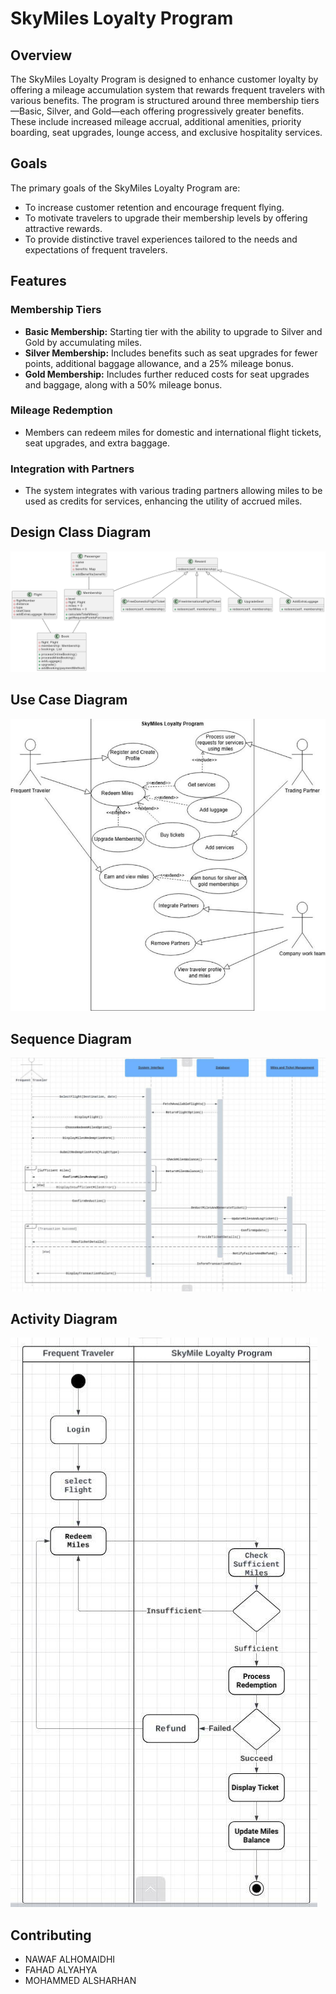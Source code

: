 # SkyMiles Loyalty Program

## Overview

The SkyMiles Loyalty Program is designed to enhance customer loyalty by offering a mileage accumulation system that rewards frequent travelers with various benefits. The program is structured around three membership tiers—Basic, Silver, and Gold—each offering progressively greater benefits. These include increased mileage accrual, additional amenities, priority boarding, seat upgrades, lounge access, and exclusive hospitality services.

## Goals

The primary goals of the SkyMiles Loyalty Program are:
- To increase customer retention and encourage frequent flying.
- To motivate travelers to upgrade their membership levels by offering attractive rewards.
- To provide distinctive travel experiences tailored to the needs and expectations of frequent travelers.

## Features

### Membership Tiers
- **Basic Membership:** Starting tier with the ability to upgrade to Silver and Gold by accumulating miles.
- **Silver Membership:** Includes benefits such as seat upgrades for fewer points, additional baggage allowance, and a 25% mileage bonus.
- **Gold Membership:** Includes further reduced costs for seat upgrades and baggage, along with a 50% mileage bonus.

### Mileage Redemption
- Members can redeem miles for domestic and international flight tickets, seat upgrades, and extra baggage.

### Integration with Partners
- The system integrates with various trading partners allowing miles to be used as credits for services, enhancing the utility of accrued miles.
## Design Class Diagram
![Design Class Diagram](https://github.com/nawafalhu/Loyalty-Program/blob/main/Digrams/Design-Class-Diagram.png)
## Use Case Diagram
![Use Case Diagram](https://github.com/nawafalhu/Loyalty-Program/blob/main/Digrams/Use-Case-Diagram.jpeg)
## Sequence Diagram
![Sequence Diagram](https://github.com/nawafalhu/Loyalty-Program/blob/main/Digrams/sequence-Diagram.jpeg)
## Activity Diagram
![Activity Diagram](https://github.com/nawafalhu/Loyalty-Program/blob/main/Digrams/Activity-Diagram.jpeg)

## Contributing
- NAWAF ALHOMAIDHI
- FAHAD ALYAHYA
- MOHAMMED ALSHARHAN
